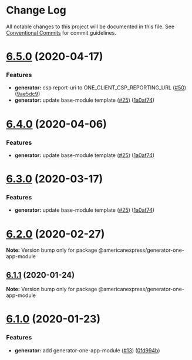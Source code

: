 # Change Log

All notable changes to this project will be documented in this file.
See [Conventional Commits](https://conventionalcommits.org) for commit guidelines.

# [6.5.0](https://github.com/americanexpress/one-app-cli/compare/v6.1.1...v6.5.0) (2020-04-17)


### Features

* **generator:** csp report-uri to ONE_CLIENT_CSP_REPORTING_URL ([#50](https://github.com/americanexpress/one-app-cli/issues/50)) ([9ae5dc9](https://github.com/americanexpress/one-app-cli/commit/9ae5dc9fb0d63dc666f7c386fec732e12249435d))
* **generator:** update base-module template ([#25](https://github.com/americanexpress/one-app-cli/issues/25)) ([1a0af74](https://github.com/americanexpress/one-app-cli/commit/1a0af748f94790ceae7b2a87fc827be2d549cf6c))





# [6.4.0](https://github.com/americanexpress/one-app-cli/compare/v6.1.1...v6.4.0) (2020-04-06)


### Features

* **generator:** update base-module template ([#25](https://github.com/americanexpress/one-app-cli/issues/25)) ([1a0af74](https://github.com/americanexpress/one-app-cli/commit/1a0af748f94790ceae7b2a87fc827be2d549cf6c))





# [6.3.0](https://github.com/americanexpress/one-app-cli/compare/v6.1.1...v6.3.0) (2020-03-17)


### Features

* **generator:** update base-module template ([#25](https://github.com/americanexpress/one-app-cli/issues/25)) ([1a0af74](https://github.com/americanexpress/one-app-cli/commit/1a0af748f94790ceae7b2a87fc827be2d549cf6c))





# [6.2.0](https://github.com/americanexpress/one-app-cli/compare/v6.1.1...v6.2.0) (2020-02-27)

**Note:** Version bump only for package @americanexpress/generator-one-app-module





## [6.1.1](https://github.com/americanexpress/one-app-cli/compare/v6.1.0...v6.1.1) (2020-01-24)

**Note:** Version bump only for package @americanexpress/generator-one-app-module





# [6.1.0](https://github.com/americanexpress/one-app-cli/compare/v6.0.0...v6.1.0) (2020-01-23)


### Features

* **generator:** add generator-one-app-module ([#13](https://github.com/americanexpress/one-app-cli/issues/13)) ([0fd994b](https://github.com/americanexpress/one-app-cli/commit/0fd994b57d2fd9487b31f109f95d13c7e64c14aa))
